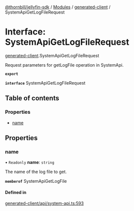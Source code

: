 [@thornbill/jellyfin-sdk](../README.md) / [Modules](../modules.md) / [generated-client](../modules/generated_client.md) / SystemApiGetLogFileRequest

# Interface: SystemApiGetLogFileRequest

[generated-client](../modules/generated_client.md).SystemApiGetLogFileRequest

Request parameters for getLogFile operation in SystemApi.

**`export`**

**`interface`** SystemApiGetLogFileRequest

## Table of contents

### Properties

- [name](generated_client.SystemApiGetLogFileRequest.md#name)

## Properties

### name

• `Readonly` **name**: `string`

The name of the log file to get.

**`memberof`** SystemApiGetLogFile

#### Defined in

[generated-client/api/system-api.ts:593](https://github.com/thornbill/jellyfin-sdk-typescript/blob/21a118e/src/generated-client/api/system-api.ts#L593)
